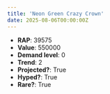 ```yaml
---
title: 'Neon Green Crazy Crown'
date: 2025-08-06T00:00:00Z
---
```

- **RAP**: 39575
- **Value**: 550000
- **Demand level**: 0
- **Trend**: 2
- **Projected?**: True
- **Hyped?**: True
- **Rare?**: True
